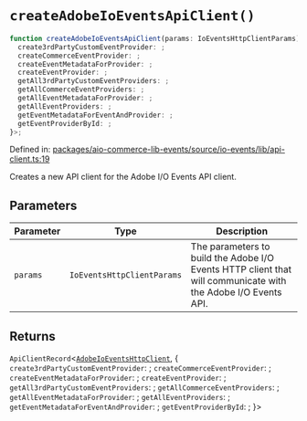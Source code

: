 # `createAdobeIoEventsApiClient()`

```ts
function createAdobeIoEventsApiClient(params: IoEventsHttpClientParams): ApiClientRecord<AdobeIoEventsHttpClient, {
  create3rdPartyCustomEventProvider: ;
  createCommerceEventProvider: ;
  createEventMetadataForProvider: ;
  createEventProvider: ;
  getAll3rdPartyCustomEventProviders: ;
  getAllCommerceEventProviders: ;
  getAllEventMetadataForProvider: ;
  getAllEventProviders: ;
  getEventMetadataForEventAndProvider: ;
  getEventProviderById: ;
}>;
```

Defined in: [packages/aio-commerce-lib-events/source/io-events/lib/api-client.ts:19](https://github.com/adobe/aio-commerce-sdk/blob/5a56cf6f89369fbe4cacf586ea1b3d08993680a9/packages/aio-commerce-lib-events/source/io-events/lib/api-client.ts#L19)

Creates a new API client for the Adobe I/O Events API client.

## Parameters

| Parameter | Type                       | Description                                                                                                   |
| --------- | -------------------------- | ------------------------------------------------------------------------------------------------------------- |
| `params`  | `IoEventsHttpClientParams` | The parameters to build the Adobe I/O Events HTTP client that will communicate with the Adobe I/O Events API. |

## Returns

`ApiClientRecord`\<[`AdobeIoEventsHttpClient`](https://github.com/adobe/aio-commerce-sdk/blob/main/packages-private/aio-commerce-lib-api/docs/api-reference/classes/AdobeIoEventsHttpClient.md), \{
`create3rdPartyCustomEventProvider`: ;
`createCommerceEventProvider`: ;
`createEventMetadataForProvider`: ;
`createEventProvider`: ;
`getAll3rdPartyCustomEventProviders`: ;
`getAllCommerceEventProviders`: ;
`getAllEventMetadataForProvider`: ;
`getAllEventProviders`: ;
`getEventMetadataForEventAndProvider`: ;
`getEventProviderById`: ;
\}\>
